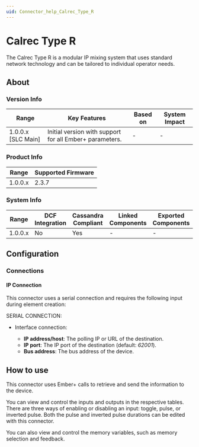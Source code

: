 ```yaml
---
uid: Connector_help_Calrec_Type_R
---
```


# Calrec Type R

The Calrec Type R is a modular IP mixing system that uses standard network technology and can be tailored to individual operator needs.

## About

### Version Info

| **Range**            | **Key Features**                                        | **Based on** | **System Impact** |
|----------------------|---------------------------------------------------------|--------------|-------------------|
| 1.0.0.x \[SLC Main\] | Initial version with support for all Ember+ parameters. | \-           | \-                |

### Product Info

| **Range** | **Supported Firmware** |
|-----------|------------------------|
| 1.0.0.x   | 2.3.7                  |

### System Info

| **Range** | **DCF Integration** | **Cassandra Compliant** | **Linked Components** | **Exported Components** |
|-----------|---------------------|-------------------------|-----------------------|-------------------------|
| 1.0.0.x   | No                  | Yes                     | \-                    | \-                      |

## Configuration

### Connections

#### IP Connection

This connector uses a serial connection and requires the following input during element creation:

SERIAL CONNECTION:

- Interface connection:

  - **IP address/host**: The polling IP or URL of the destination.
  - **IP port**: The IP port of the destination (default: *62001*).
  - **Bus address**: The bus address of the device.

## How to use

This connector uses Ember+ calls to retrieve and send the information to the device.

You can view and control the inputs and outputs in the respective tables. There are three ways of enabling or disabling an input: toggle, pulse, or inverted pulse. Both the pulse and inverted pulse durations can be edited with this connector.

You can also view and control the memory variables, such as memory selection and feedback.
